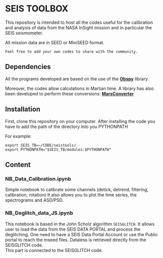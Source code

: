 # SEIS TOOLBOX

This repository is intended to host all the codes useful for the calibration and analysis of data from the NASA InSight mission and in particular the SEIS seismometer. 

All mission data are in SEED or MiniSEED format. 

`Feel free to add your own codes to share with the community.`


## Dependencies
All the programs developed are based on the use of the **[Obspy](https://docs.obspy.org/)** library.

Moreover, the codes allow calculations in Martian time. A library has also been developed to perform these conversions: **[MarsConverter](https://github.com/GregS1t/marstimeconverter)**

## Installation

First, clone this repository on your computer.
After installing the code you have to add the path of the directory into you PYTHONPATH

For example: 
```
export SEIS_TB=~/CODE/seistools/
export PYTHONPATH="$SEIS_TB/modules:$PYTHONPATH"
```

## Content
### NB_Data_Calibration.ipynb

Simple notebook to calibrate some channels (detick, detrend, filtering, calibration, rotation)
It also allows you to plot the time series, the spectrograms and ASD/PSD.

### NB_Deglitch_data_JS.ipynb

This notebook is based in the John Scholz algorithm `SEISGLITCH`.
It allows user to load the data from the SEIS DATA PORTAL and process the deglitching.
One need to have a SEIS Data Portal Account or use the Public portal to reach the mseed files.
Dataless is retrieved directly from the SEISGLITCH code.  
This part is connected to the SEISGLITCH code. 

